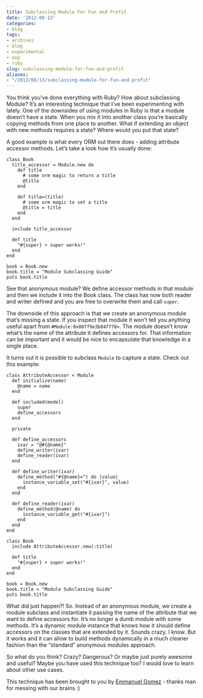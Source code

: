 ```yaml
---
title: Subclassing Module For Fun and Profit
date: '2012-08-13'
categories:
- blog
tags:
- archives
- blog
- experimental
- oop
- ruby
slug: subclassing-module-for-fun-and-profit
aliases:
- "/2012/08/13/subclassing-module-for-fun-and-profit"
---
```


You think you’ve done everything with Ruby? How about subclassing Module? It’s an interesting technique that I’ve been experimenting with lately. One of the downsides of using modules in Ruby is that a module doesn’t have a state. When you mix it into another class you’re basically copying methods from one place to another. What if extending an object with new methods requires a state? Where would you put that state?

A good example is what every ORM out there does - adding attribute accessor methods. Let’s take a look how it’s usually done:

```generic
class Book
  title_accessor = Module.new do
    def title
      # some orm magic to return a title
      @title
    end

    def title=(title)
      # some orm magic to set a title
      @title = title
    end
  end

  include title_accessor

  def title
    "#{super} + super works!"
  end
end

book = Book.new
book.title = "Module Subclassing Guide"
puts book.title

```

See that anonymous module? We define accessor methods in that module and then we include it into the Book class. The class has now both reader and writer defined and you are free to overwrite them and call `super`.

The downside of this approach is that we create an anonymous module that’s missing a state. If you inspect that module it won’t tell you anything useful apart from `#Module:0x007f9e3b84f770>`. The module doesn’t know what’s the name of the attribute it defines accessors for. That information can be important and it would be nice to encapsulate that knowledge in a single place.

It turns out it is possible to subclass `Module` to capture a state. Check out this example:

```generic
class AttributeAccessor < Module
  def initialize(name)
    @name = name
  end

  def included(model)
    super
    define_accessors
  end

  private

  def define_accessors
    ivar = "@#{@name}"
    define_writer(ivar)
    define_reader(ivar)
  end

  def define_writer(ivar)
    define_method("#{@name}=") do |value|
      instance_variable_set("#{ivar}", value)
    end
  end

  def define_reader(ivar)
    define_method(@name) do
      instance_variable_get("#{ivar}")
    end
  end
end

class Book
  include AttributeAccessor.new(:title)

  def title
    "#{super} + super works!"
  end
end

book = Book.new
book.title = "Module Subclassing Guide"
puts book.title

```

What did just happen?! So. Instead of an anonymous module, we create a module subclass and instantiate it passing the name of the attribute that we want to define accessors for. It’s no longer a dumb module with some methods. It’s a dynamic module instance that knows how it should define accessors on the classes that are extended by it. Sounds crazy. I know. But it works and it can allow to build methods dynamically in a much cleaner fashion than the “standard” anonymous modules approach.

So what do you think? Crazy? Dangerous? Or maybe just purely awesome and useful? Maybe you have used this technique too? I would love to learn about other use cases.

This technique has been brought to you by [Emmanuel Gomez](https://github.com/emmanuel/) - thanks man for messing with our brains :)
